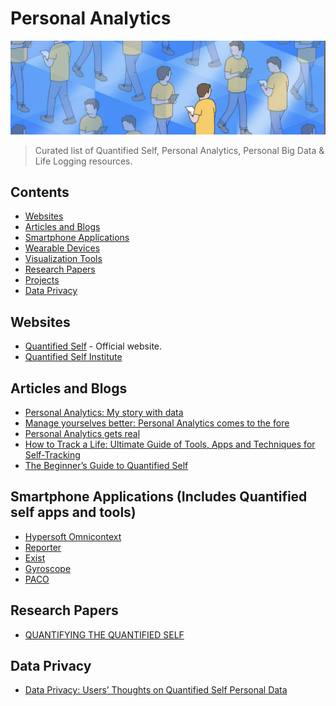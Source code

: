 # Personal Analytics

![](Images/file%20spaces.png)

> Curated list of Quantified Self, Personal Analytics, Personal Big Data & Life Logging resources.

## Contents

- [Websites](#Websites)
- [Articles and Blogs](#articles-and-blogs)
- [Smartphone Applications](#smartphone-applications)
- [Wearable Devices](#devices-and-wearables)
- [Visualization Tools](#visualization-tools)
- [Research Papers](#research-and-analysis)
- [Projects](#open-source-projects)
- [Data Privacy](#data-privacy)

## Websites

- [Quantified Self](http://quantifiedself.com/) - Official website.
- [Quantified Self Institute](https://qsinstitute.com/)

## Articles and Blogs

- [Personal Analytics: My story with data](https://medium.com/@shashwatpradhan/personal-analytics-my-story-with-data-609b3469ca02)
- [Manage yourselves better: Personal Analytics comes to the fore](https://www.linkedin.com/pulse/manage-yourselves-better-personal-analytics-comes-fore-chhavi-saluja/)
- [Personal Analytics gets real](https://www.wired.com/insights/2013/11/love-life-and-r-personal-analytics-gets-real/)
- [How to Track a Life: Ultimate Guide of Tools, Apps and Techniques for Self-Tracking](http://www.markwk.com/tracking-tools.html)
- [The Beginner’s Guide to Quantified Self](https://technori.com/2018/08/4281-the-beginners-guide-to-quantified-self-plus-a-list-of-the-best-personal-data-tools-out-there/markmoschel/)

##  Smartphone Applications (Includes Quantified self apps and tools)

- [Hypersoft Omnicontext](https://hypersoft.com/personal_analytics.htm)
- [Reporter](http://reporter-app.com/)
- [Exist](https://exist.io/)
- [Gyroscope](https://gyrosco.pe/)
- [PACO](https://pacoapp.com/)

## Research Papers
- [QUANTIFYING THE QUANTIFIED SELF](https://pdfs.semanticscholar.org/7ccb/e2e99078317a8657a2d362cdeb755b323cf4.pdf)

## Data Privacy
- [Data Privacy: Users’ Thoughts on Quantified Self Personal Data](http://oro.open.ac.uk/51558/)
